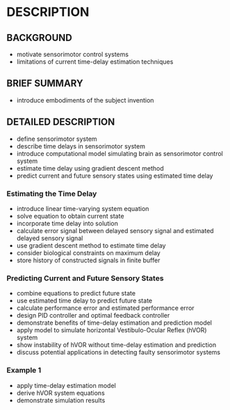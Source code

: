# DESCRIPTION

## BACKGROUND

- motivate sensorimotor control systems
- limitations of current time-delay estimation techniques

## BRIEF SUMMARY

- introduce embodiments of the subject invention

## DETAILED DESCRIPTION

- define sensorimotor system
- describe time delays in sensorimotor system
- introduce computational model simulating brain as sensorimotor control system
- estimate time delay using gradient descent method
- predict current and future sensory states using estimated time delay

### Estimating the Time Delay

- introduce linear time-varying system equation
- solve equation to obtain current state
- incorporate time delay into solution
- calculate error signal between delayed sensory signal and estimated delayed sensory signal
- use gradient descent method to estimate time delay
- consider biological constraints on maximum delay
- store history of constructed signals in finite buffer

### Predicting Current and Future Sensory States

- combine equations to predict future state
- use estimated time delay to predict future state
- calculate performance error and estimated performance error
- design PID controller and optimal feedback controller
- demonstrate benefits of time-delay estimation and prediction model
- apply model to simulate horizontal Vestibulo-Ocular Reflex (hVOR) system
- show instability of hVOR without time-delay estimation and prediction
- discuss potential applications in detecting faulty sensorimotor systems

### Example 1

- apply time-delay estimation model
- derive hVOR system equations
- demonstrate simulation results

